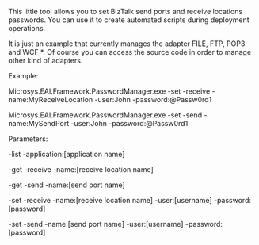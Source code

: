 This little tool allows you to set BizTalk send ports and receive locations passwords. You can use it to create automated scripts during deployment operations.

It is just an example that currently manages the adapter FILE, FTP, POP3 and WCF *. Of course you can access the source code in order to manage other kind of adapters.

Example:

Microsys.EAI.Framework.PasswordManager.exe -set -receive -name:MyReceiveLocation -user:John -password:@Passw0rd1

Microsys.EAI.Framework.PasswordManager.exe -set -send -name:MySendPort -user:John -password:@Passw0rd1

Parameters:

-list -application:[application name]

-get -receive -name:[receive location name]

-get -send -name:[send port name]

-set -receive -name:[receive location name] -user:[username] -password:[password]

-set -send -name:[send port name] -user:[username] -password:[password]
